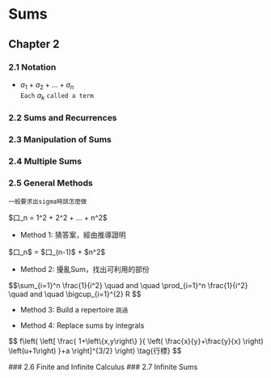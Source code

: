 # Sums

## Chapter 2
### 2.1 Notation
* $a_1 + a_2 + ... + a_n$  
`Each` $a_k$ `called a term`

### 2.2 Sums and Recurrences
### 2.3 Manipulation of Sums
### 2.4 Multiple Sums
### 2.5 General Methods
`一般要求出sigma時該怎麼做`  
<p>$口_n = 1^2 + 2^2 + ... + n^2$</p>  

* Method 1: 猜答案，經由推導證明
<p>$口_n$ = $口_(n-1)$ + $n^2$</p>

* Method 2: 擾亂Sum，找出可利用的部份
<p>
$$\sum_{i=1}^n \frac{1}{i^2} \quad and \quad \prod_{i=1}^n \frac{1}{i^2} \quad and \quad \bigcup_{i=1}^{2} R
$$
</p>

* Method 3: Build a repertoire
`跳過`

* Method 4: Replace sums by integrals
<p>
$$
f\left(
   \left[
     \frac{
       1+\left\{x,y\right\}
     }{
       \left(
          \frac{x}{y}+\frac{y}{x}
       \right)
       \left(u+1\right)
     }+a
   \right]^{3/2}
\right)
\tag{行標}
$$
</p>
### 2.6 Finite and Infinite Calculus
### 2.7 Infinite Sums
